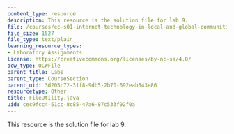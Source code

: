 ```yaml
---
content_type: resource
description: This resource is the solution file for lab 9.
file: /courses/ec-s01-internet-technology-in-local-and-global-communities-spring-2005-summer-2005/cec9fcc451cc8c8547a687c533f92f0a_FileUtility.java
file_size: 1527
file_type: text/plain
learning_resource_types:
- Laboratory Assignments
license: https://creativecommons.org/licenses/by-nc-sa/4.0/
ocw_type: OCWFile
parent_title: Labs
parent_type: CourseSection
parent_uid: 3d205c72-31f8-9db5-2b70-692eab543e86
resourcetype: Other
title: FileUtility.java
uid: cec9fcc4-51cc-8c85-47a6-87c533f92f0a
---
```

This resource is the solution file for lab 9.